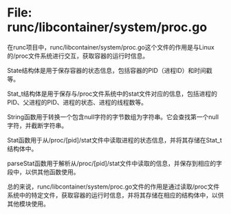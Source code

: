 # File: runc/libcontainer/system/proc.go

在runc项目中，runc/libcontainer/system/proc.go这个文件的作用是与Linux的/proc文件系统进行交互，获取容器的运行时信息。

State结构体是用于保存容器的状态信息，包括容器的PID（进程ID）和时间戳等。

Stat_t结构体是用于保存与/proc文件系统中的stat文件对应的信息，包括进程的PID、父进程的PID、进程的状态、进程的线程数等。

String函数用于转换一个包含null字符的字节数组为字符串。它会查找第一个null字符，并截断字符串。

Stat函数用于从/proc/[pid]/stat文件中读取进程的状态信息，并将其存储在Stat_t结构体中。

parseStat函数用于解析从/proc/[pid]/stat文件中读取的信息，并保存到相应的字段中，以供其他函数使用。

总的来说，runc/libcontainer/system/proc.go文件的作用是通过读取/proc文件系统中的特定文件，获取容器的运行时信息，并将其存储在相应的结构体中，以供其他模块使用。

